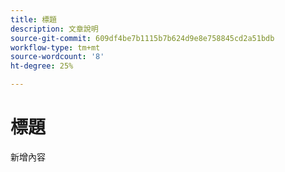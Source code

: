 ```yaml
---
title: 標題
description: 文章說明
source-git-commit: 609df4be7b1115b7b624d9e8e758845cd2a51bdb
workflow-type: tm+mt
source-wordcount: '8'
ht-degree: 25%

---
```


# 標題

新增內容
